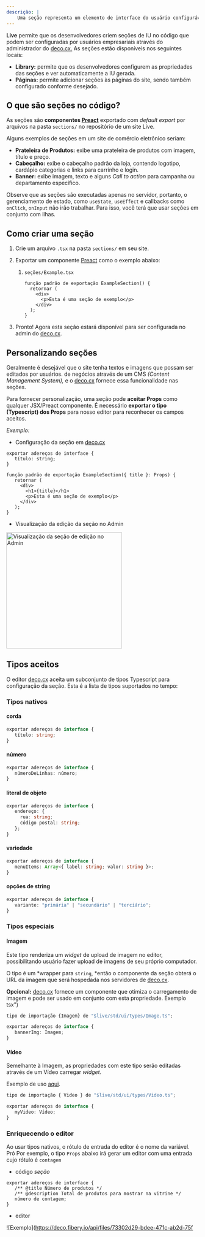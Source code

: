 ```yaml
---
descrição: |
    Uma seção representa um elemento de interface do usuário configurável para um site de decoração. Este artigo explica melhor o conceito
---
```


**Live** permite que os desenvolvedores criem seções de IU no código que podem
ser configuradas por usuários empresariais através do administrador do
[deco.cx.](deco.cx "deco.cx") As seções estão disponíveis nos seguintes locais:

- **Library:** permite que os desenvolvedores configurem as propriedades das
  seções e ver automaticamente a IU gerada.
- **Páginas:** permite adicionar seções às páginas do site, sendo também
  configurado conforme desejado.

## O que são seções no código?

As seções são **componentes
[Preact](https://preactjs.com/ "https://preactjs.com/")** exportado com _default
export_ por arquivos na pasta `sections/` no repositório de um site Live.

Alguns exemplos de seções em um site de comércio eletrônico seriam:

- **Prateleira de Produtos:** exibe uma prateleira de produtos com imagem,
  título e preço.
- **Cabeçalho:** exibe o cabeçalho padrão da loja, contendo logotipo, cardápio
  categorias e links para carrinho e login.
- **Banner:** exibe imagem, texto e alguns _Call to action_ para campanha ou
  departamento específico.

Observe que as seções são executadas apenas no servidor, portanto, o
gerenciamento de estado, como `useState`, `useEffect` e callbacks como
`onClick`, `onInput` não irão trabalhar. Para isso, você terá que usar seções em
conjunto com ilhas.

## Como criar uma seção

1. Crie um arquivo `.tsx` na pasta `sections/` em seu site.

2. Exportar um componente
   [Preact](https://preactjs.com/ "https://preactjs.com/") como o exemplo
   abaixo:

   1. `seções/Example.tsx`

      ```tsx
      função padrão de exportação ExampleSection() {
        retornar (
          <div>
            <p>Esta é uma seção de exemplo</p>
          </div>
        );
      }
      ```

3. Pronto! Agora esta seção estará disponível para ser configurada no admin do
   [deco.cx](deco.cx "deco.cx").

## Personalizando seções

Geralmente é desejável que o site tenha textos e imagens que possam ser editados
por usuários. de negócios através de um CMS _(Content Management System),_ e o
[deco.cx](deco.cx "deco.cx") fornece essa funcionalidade nas seções.

Para fornecer personalização, uma seção pode **aceitar Props** como qualquer
JSX/Preact componente. É necessário **exportar o tipo (Typescript) dos Props**
para nosso editor para reconhecer os campos aceitos.

_Exemplo:_

- Configuração da seção em [deco.cx](deco.cx "deco.cx")

```tsx
exportar adereços de interface {
   título: string;
}

função padrão de exportação ExampleSection({ title }: Props) {
   retornar (
     <div>
       <h1>{title}</h1>
       <p>Esta é uma seção de exemplo</p>
     </div>
   );
}
```

- Visualização da edição da seção no Admin

<img width="303" alt="Visualização da seção de edição no Admin" src="https://user-images.githubusercontent.com/18706156/219485206-732b566b-0f8f-43ce-a512-fa8252e99642.png">

## Tipos aceitos

O editor [deco.cx](deco.cx "deco.cx") aceita um subconjunto de tipos Typescript
para configuração da seção. Esta é a lista de tipos suportados no tempo:

### Tipos nativos

#### corda

```ts
exportar adereços de interface {
   título: string;
}
```

#### número

```ts
exportar adereços de interface {
   númeroDeLinhas: número;
}
```

#### literal de objeto

```ts
exportar adereços de interface {
   endereço: {
     rua: string;
     código postal: string;
   };
}
```

#### variedade

```ts
exportar adereços de interface {
   menuItems: Array<{ label: string; valor: string }>;
}
```

#### opções de string

```ts
exportar adereços de interface {
   variante: "primária" | "secundário" | "terciário";
}
```

### Tipos especiais

#### Imagem

Este tipo renderiza um _widget_ de upload de imagem no editor, possibilitando
usuário fazer upload de imagens de seu próprio computador.

O tipo é um *wrapper para `string`, *então o componente da seção obterá o URL da
imagem que será hospedada nos servidores de [deco.cx](deco.cx "deco.cx").

**Opcional:** [deco.cx](http://deco.cx) fornece um componente que otimiza o
carregamento de imagem e pode ser usado em conjunto com esta propriedade.
Exemplo tsx")

```ts
tipo de importação {Imagem} de "$live/std/ui/types/Image.ts";

exportar adereços de interface {
   bannerImg: Imagem;
}
```

#### Vídeo

Semelhante à Imagem, as propriedades com este tipo serão editadas através de um
Vídeo carregar _widget_.

Exemplo de uso
[aqui](https://github.com/deco-sites/fashion/blob/e15a0320fe9e0b7503eb4723f7c230b23886c2b5/sections/VideoCarousel.tsx#L3 "https://github.com/deco-sites/fashion/blob/e15a0320fe9e0b7503eb420b2b2bSection VideoCarouselc. tsx#L3").

```ts
tipo de importação { Video } de "$live/std/ui/types/Video.ts";

exportar adereços de interface {
   myVideo: Vídeo;
}
```

### Enriquecendo o editor

Ao usar tipos nativos, o rótulo de entrada do editor é o nome da variável. Pró
Por exemplo, o tipo `Props` abaixo irá gerar um editor com uma entrada cujo
rótulo é `contagem`

- código _seção_

```tsx
exportar adereços de interface {
   /** @title Número de produtos */
   /** @description Total de produtos para mostrar na vitrine */
   número de contagem;
}
```

- editor

![Exemplo](https://deco.fibery.io/api/files/73302d29-bdee-471c-ab2d-75f
